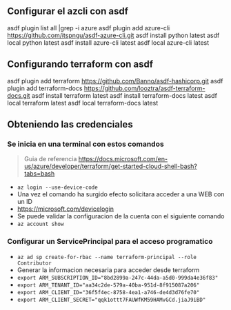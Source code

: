 
## Configurar el azcli con asdf
asdf plugin list all |grep -i azure
asdf plugin add azure-cli https://github.com/itspngu/asdf-azure-cli.git
asdf install python latest 
asdf local python latest
asdf install azure-cli latest
asdf local azure-cli latest

## Configurando terraform con asdf
asdf plugin add terraform https://github.com/Banno/asdf-hashicorp.git
asdf plugin add terraform-docs https://github.com/looztra/asdf-terraform-docs.git
asdf install terraform latest
asdf install terraform-docs latest
asdf local terraform latest
asdf local terraform-docs latest


## Obteniendo las credenciales

### Se inicia en una terminal con estos comandos
> Guia de referencia
https://docs.microsoft.com/en-us/azure/developer/terraform/get-started-cloud-shell-bash?tabs=bash

- ```az login --use-device-code```
- Una vez el comando ha surgido efecto solicitara acceder a una WEB con un ID
- https://microsoft.com/devicelogin
- Se puede validar la configuracion de la cuenta con el siguiente comando
- ```az account show```

### Configurar un ServicePrincipal para el acceso programatico
- ```az ad sp create-for-rbac --name terraform-principal --role Contributor```
- Generar la informacion necesaria para acceder desde terraform
- ```export ARM_SUBSCRIPTION_ID="8bd2899a-247c-44da-a5d0-999da4e36f83"```
- ```export ARM_TENANT_ID="aa34c2de-579a-40ba-951d-8f915087a206"```
- ```export ARM_CLIENT_ID="36f5f4ec-8758-4ea1-a746-de4d3d76fe70"```
- ```export ARM_CLIENT_SECRET="qqk1ottt7FAUWfKM59HAMvGCd.jiaJ9iBD"```
